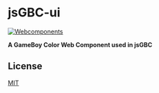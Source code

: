 # jsGBC-ui

[![Webcomponents][webcomponents-image]][webcomponents-url]

**A GameBoy Color Web Component used in jsGBC**

## License

[MIT](LICENSE.md)

[webcomponents-image]: https://img.shields.io/badge/webcomponents.org-published-blue.svg
[webcomponents-url]: https://www.webcomponents.org/element/ardean/jsGBC-ui
